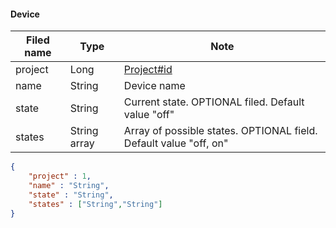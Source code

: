 #### Device

Filed name | Type | Note
------------ | ------------- | -------------
project | Long | [Project#id](../project/ProjectDto.md)
name | String | Device name
state | String | Current state. OPTIONAL filed. Default value "off"
states | String array | Array of possible states. OPTIONAL field. Default value "off, on"

```json
{
    "project" : 1,
    "name" : "String",
    "state" : "String",
    "states" : ["String","String"]
}

```

